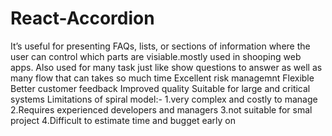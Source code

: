 # React-Accordion
It’s useful for presenting FAQs, lists, or sections of information where the user can control which parts are visiable.mostly used in shooping web apps.
 Also used for many task just like show questions to answer as well as many flow that can takes so much time 
 Excellent risk managemnt 
 Flexible 
 Better customer feedback 
 Improved quality 
 Suitable for large and critical systems 
 Limitations of spiral model:- 
1.very complex and costly to manage 
2.Requires experienced developers and managers 
3.not suitable for smal project 
4.Difficult to estimate time and bugget early on 
